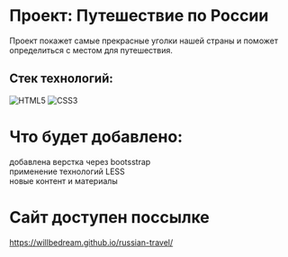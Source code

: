 # Проект: Путешествие по России
Проект покажет самые прекрасные уголки нашей страны и поможет определиться с местом для путешествия.  
## Стек технологий:
![HTML5](https://img.shields.io/badge/-HTML5-090909?style=for-the-badge&logo=HTML5)
![CSS3](https://img.shields.io/badge/-CSS3-090909?style=for-the-badge&logo=CSS3)
# Что будет добавлено:  
добавлена верстка через bootsstrap  
применение технологий LESS  
новые контент и материалы  
# Сайт доступен поссылке  
https://willbedream.github.io/russian-travel/


